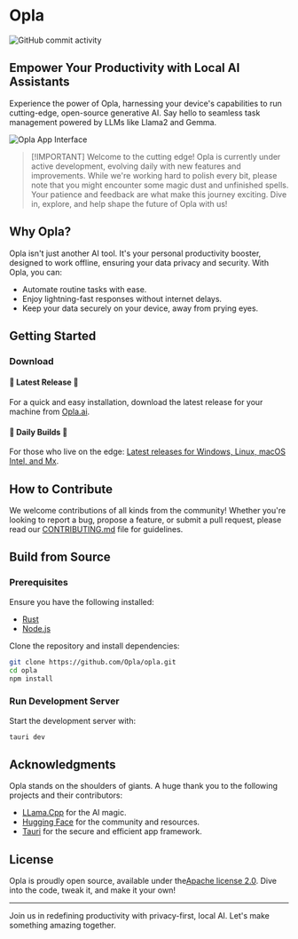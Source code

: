 # Opla

![GitHub commit activity](https://img.shields.io/github/commit-activity/w/Opla/opla)


## Empower Your Productivity with Local AI Assistants
Experience the power of Opla, harnessing your device's capabilities to run cutting-edge, open-source generative AI. Say hello to seamless task management powered by LLMs like Llama2 and Gemma.

![Opla App Interface](https://github.com/Opla/.github/assets/395718/bebc028a-b89c-47b7-a636-8ff289e3a80f)

>  [!IMPORTANT]
> Welcome to the cutting edge! Opla is currently under active development, evolving daily with new features and improvements. While we're working hard to polish every bit, please note that you might encounter some magic dust and unfinished spells. Your patience and feedback are what make this journey exciting. Dive in, explore, and help shape the future of Opla with us!


## Why Opla?

Opla isn't just another AI tool. It's your personal productivity booster, designed to work offline, ensuring your data privacy and security. With Opla, you can:

- Automate routine tasks with ease.
- Enjoy lightning-fast responses without internet delays.
- Keep your data securely on your device, away from prying eyes.

## Getting Started

### Download

#### 🚀 Latest Release 🚀

For a quick and easy installation, download the latest release for your machine from [Opla.ai](https://opla.ai).


#### 🚧 Daily Builds 🚧

For those who live on the edge: [Latest releases for Windows, Linux, macOS Intel, and Mx](https://github.com/Opla/opla/releases/).


## How to Contribute

We welcome contributions of all kinds from the community! Whether you're looking to report a bug, propose a feature, or submit a pull request, please read our [CONTRIBUTING.md](CONTRIBUTING.md) file for guidelines.


## Build from Source

### Prerequisites

Ensure you have the following installed:

- [Rust](https://www.rust-lang.org/tools/install)
- [Node.js](https://nodejs.org/en/download/)

Clone the repository and install dependencies:

```bash
git clone https://github.com/Opla/opla.git
cd opla
npm install
```

### Run Development Server

Start the development server with:

```bash
tauri dev
```

## Acknowledgments

Opla stands on the shoulders of giants. A huge thank you to the following projects and their contributors:

- [LLama.Cpp](https://github.com/ggerganov/llama.cpp) for the AI magic.
- [Hugging Face](https://huggingface.co) for the community and resources.
- [Tauri](https://tauri.app) for the secure and efficient app framework.

## License

Opla is proudly open source, available under the[Apache license 2.0](/LICENSE). Dive into the code, tweak it, and make it your own!

---

Join us in redefining productivity with privacy-first, local AI. Let's make something amazing together.